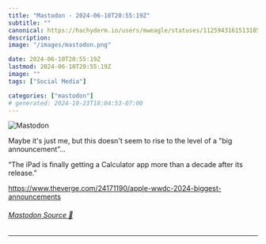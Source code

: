 ```yaml
---
title: "Mastodon - 2024-06-10T20:55:19Z"
subtitle: ""
canonical: https://hachyderm.io/users/mweagle/statuses/112594316151318596
description:
image: "/images/mastodon.png"

date: 2024-06-10T20:55:19Z
lastmod: 2024-06-10T20:55:19Z
image: ""
tags: ["Social Media"]

categories: ["mastodon"]
# generated: 2024-10-23T18:04:53-07:00
---
```

![Mastodon](/images/mastodon.png)

<p>Maybe it&#39;s just me, but this doesn&#39;t seem to rise to the level of a &quot;big announcement”…</p><p>“The iPad is finally getting a Calculator app more than a decade after its release.”</p><p><a href="https://www.theverge.com/24171190/apple-wwdc-2024-biggest-announcements" target="_blank" rel="nofollow noopener noreferrer" translate="no"><span class="invisible">https://www.</span><span class="ellipsis">theverge.com/24171190/apple-ww</span><span class="invisible">dc-2024-biggest-announcements</span></a></p>


###### [Mastodon Source 🐘](https://hachyderm.io/@mweagle/112594316151318596)

___
